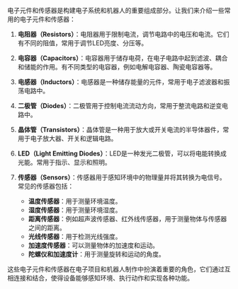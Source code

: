 电子元件和传感器是构建电子系统和机器人的重要组成部分。让我们来介绍一些常用的电子元件和传感器：

1. **电阻器（Resistors）**：电阻器用于限制电流，调节电路中的电压和电流。它们有不同的阻值，常用于调节LED亮度、分压等。

2. **电容器（Capacitors）**：电容器用于储存电荷，在电子电路中起到滤波、耦合和储能的作用。有不同类型的电容器，例如电解电容器、陶瓷电容器等。

3. **电感器（Inductors）**：电感器是一种储存能量的元件，常用于电子滤波器和振荡电路中。

4. **二极管（Diodes）**：二极管用于控制电流流动方向，常用于整流电路和逆变电路中。

5. **晶体管（Transistors）**：晶体管是一种用于放大或开关电流的半导体器件，常用于电子放大器、开关和逻辑电路。

6. **LED（Light Emitting Diodes）**：LED是一种发光二极管，可以将电能转换成光能。常用于指示、显示和照明。

7. **传感器（Sensors）**：传感器用于感知环境中的物理量并将其转换为电信号。常见的传感器包括：
   - **温度传感器**：用于测量环境温度。
   - **湿度传感器**：用于测量环境湿度。
   - **距离传感器**：例如超声波传感器、红外线传感器，用于测量物体与传感器之间的距离。
   - **光线传感器**：用于检测光线强度。
   - **加速度传感器**：可以测量物体的加速度和运动。
   - **陀螺仪和加速度计**：用于测量旋转和运动的角度。

这些电子元件和传感器在电子项目和机器人制作中扮演着重要的角色，它们通过互相连接和结合，使得设备能够感知环境、执行动作和实现各种功能。